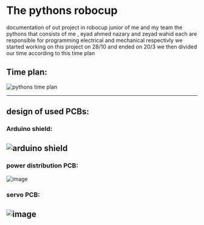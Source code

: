 # The pythons robocup
documentation of out project in robocup junior of me and my team the pythons that consists of me , eyad ahmed nazary and zeyad wahid each are responsible for programming electrical and mechanical respectivly we started working on this project on 28/10 and ended on 20/3 we then divided our time according to this time plan

## Time plan:

![pythons time plan](https://user-images.githubusercontent.com/53234566/194611764-9aa545d8-8ac8-47e1-9fc8-89f40d8a2f2e.png)

------------------------------------------------------------------------------------------------------------------------------
 
 ## design of used PCBs:
 
 ### Arduino shield:
 
 ![arduino shield](https://user-images.githubusercontent.com/53234566/194612391-842425d1-3239-43a5-9dd8-fb06f6c22e8f.PNG)
---------------------------------------------------------------------------------------------------------------------------
 ### power distribution PCB:
 
![image](https://user-images.githubusercontent.com/79753574/194625095-606c863b-c709-4685-befc-2c6b98582a63.png)


### servo PCB:

![image](https://user-images.githubusercontent.com/79753574/194625901-faedb48e-509a-4b67-b9dc-70a78b19eca7.png)
-------------------------------------------------------------------------------------------------------------------
